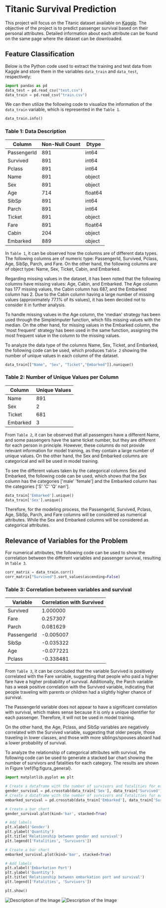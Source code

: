 # Titanic Survival Prediction
This project will focus on the Titanic dataset available on <a href="https://www.kaggle.com/competitions/titanic">Kaggle</a>. The objective of the project is to predict passenger survival based on their personal attributes. Detailed information about each attribute can be found on the same page where the dataset can be downloaded.

## Feature Classification
Below is the Python code used to extract the training and test data from Kaggle and store them in the variables `data_train` and `data_test`, respectively:

```python
import pandas as pd
data_test = pd.read_csv("test.csv")
data_train = pd.read_csv("train.csv")
```
We can then utilize the following code to visualize the information of the `data_train` variable, which is represented in the `Table 1`.

```python
data_train.info()
```
### Table 1: Data Description

| Column      | Non-Null Count | Dtype   |
|-------------|----------------|---------|
| PassengerId | 891            | int64   |
| Survived    | 891            | int64   |
| Pclass      | 891            | int64   |
| Name        | 891            | object  |
| Sex         | 891            | object  |
| Age         | 714            | float64 |
| SibSp       | 891            | int64   |
| Parch       | 891            | int64   |
| Ticket      | 891            | object  |
| Fare        | 891            | float64 |
| Cabin       | 204            | object  |
| Embarked    | 889            | object  |


In `Table 1`, it can be observed how the columns are of different data types. The following columns are of numeric type: PassengerId, Survived, Pclass, Age, SibSp, Parch, and Fare. On the other hand, the following columns are of object type: Name, Sex, Ticket, Cabin, and Embarked.

Regarding missing values in the dataset, it has been noted that the following columns have missing values: Age, Cabin, and Embarked. The Age column has 177 missing values, the Cabin column has 687, and the Embarked column has 2. Due to the Cabin column having a large number of missing values (approximately 77.1% of its values), it has been decided not to consider it in further analysis.

To handle missing values in the Age column, the 'median' strategy has been used through the SimpleImputer function, which fills missing values with the median. On the other hand, for missing values in the Embarked column, the 'most frequent' strategy has been used in the same function, assigning the most frequent value in the column to the missing values.

To analyze the data type of the columns Name, Sex, Ticket, and Embarked, the following code can be used, which produces `Table 2` showing the number of unique values in each column of the dataset.

```python
data_train[["Name", "Sex", "Ticket","Embarked"]].nunique()
```
### Table 2: Number of Unique Values per Column

| Column   | Unique Values |
|----------|---------------|
| Name     | 891           |
| Sex      | 2             |
| Ticket   | 681           |
| Embarked | 3             |

From `Table 2`, it can be observed that all passengers have a different Name, and some passengers have the same ticket number, but they are different for each person in principle. However, these columns do not provide relevant information for model training, as they contain a large number of unique values. On the other hand, the Sex and Embarked columns are categorical and will be used in model training.

To see the different values ​​taken by the categorical columns Sex and Embarked, the following code can be used, which shows that the Sex column has the categories ['male' 'female'] and the Embarked column has the categories ['S' 'C' 'Q' nan'].

```python
data_train['Embarked'].unique()
data_train['Sex'].unique()
```
Therefore, for the modeling process, the PassengerId, Survived, Pclass, Age, SibSp, Parch, and Fare columns will be considered as numerical attributes. While the Sex and Embarked columns will be considered as categorical attributes.

## Relevance of Variables for the Problem

For numerical attributes, the following code can be used to show the correlation between the different variables and passenger survival, resulting in `Table 3`.

```python
corr_matrix = data_train.corr()
corr_matrix["Survived"].sort_values(ascending=False)
```
### Table 3: Correlation between variables and survival

| Variable    | Correlation with Survived |
|-------------|---------------------------|
| Survived    | 1.000000                  |
| Fare        | 0.257307                  |
| Parch       | 0.081629                  |
| PassengerId | -0.005007                 |
| SibSp       | -0.035322                 |
| Age         | -0.077221                 |
| Pclass      | -0.338481                 |

From `Table 3`, it can be concluded that the variable Survived is positively correlated with the Fare variable, suggesting that people who paid a higher fare have a higher probability of survival. Additionally, the Parch variable has a weak positive correlation with the Survived variable, indicating that people traveling with parents or children had a slightly higher chance of survival.

The PassengerId variable does not appear to have a significant correlation with survival, which makes sense because it is only a unique identifier for each passenger. Therefore, it will not be used in model training.

On the other hand, the Age, Pclass, and SibSp variables are negatively correlated with the Survived variable, suggesting that older people, those traveling in lower classes, and those with more siblings/spouses aboard had a lower probability of survival.

To analyze the relationship of categorical attributes with survival, the following code can be used to generate a stacked bar chart showing the number of survivors and fatalities for each category. The results are shown in Figure \ref{fig:figura_general}.

```python
import matplotlib.pyplot as plt

# Create a dataframe with the number of survivors and fatalities for each gender
gender_survival = pd.crosstab(data_train['Sex'], data_train['Survived'])
# Create a dataframe with the number of survivors and fatalities for each port of embarkation
embarked_survival = pd.crosstab(data_train['Embarked'], data_train['Survived'])

# Create a bar chart
gender_survival.plot(kind='bar', stacked=True)

# Add labels
plt.xlabel('Gender')
plt.ylabel('Quantity')
plt.title('Relationship between gender and survival')
plt.legend(['Fatalities', 'Survivors'])

# Create a bar chart
embarked_survival.plot(kind='bar', stacked=True)

# Add labels
plt.xlabel('Embarkation Port')
plt.ylabel('Quantity')
plt.title('Relationship between embarkation port and survival')
plt.legend(['Fatalities', 'Survivors'])

plt.show()
```
![Description of the Image](images/gender.png)
![Description of the Image](images/embarkation.png)

